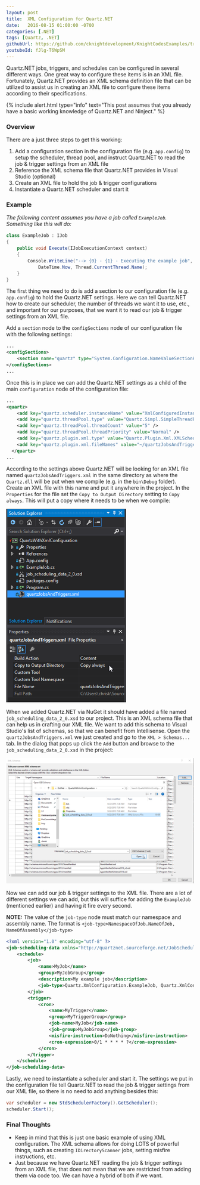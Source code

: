 ```yaml
---
layout: post
title:  XML Configuration for Quartz.NET
date:   2016-08-15 01:00:00 -0700
categories: [.NET]
tags: [Quartz, .NET]
githubUrl: https://github.com/cknightdevelopment/KnightCodesExamples/tree/master/DotNet/Quartz.XmlConfiguration
youtubeId: fJlg-T6WpSM
---
```


Quartz.NET jobs, triggers, and schedules can be configured in several different ways. One great way to configure these items is in an XML file. Fortunately, Quartz.NET provides an XML schema definition file that can be utilized to assist us in creating an XML file to configure these items according to their specifications.

{% include alert.html 
    type="info" 
    text="This post assumes that you already have a basic working knowledge of Quartz.NET and Ninject." 
%}

### Overview

There are a just three steps to get this working:

1. Add a configuration section in the configuration file (e.g. `app.config`) to setup the scheduler, thread pool, and instruct Quartz.NET to read the job & trigger settings from an XML file 
2. Reference the XML schema file that Quartz.NET provides in Visual Studio (optional)
3. Create an XML file to hold the job & trigger configurations
4. Instantiate a Quartz.NET scheduler and start it

### Example

_The following content assumes you have a job called `ExampleJob`. Something like this will do:_

```c#
class ExampleJob : IJob
{
    public void Execute(IJobExecutionContext context)
    {
        Console.WriteLine("--> {0} - {1} - Executing the example job", 
            DateTime.Now, Thread.CurrentThread.Name);
    }
}
```

The first thing we need to do is add a section to our configuration file (e.g. `app.config`) to hold the Quartz.NET settings. Here we can tell Quartz.NET how to create our scheduler, the number of threads we want it to use, etc., and important for our purposes, that we want it to read our job & trigger settings from an XML file.

Add a `section` node to the `configSections` node of our configuration file with the following settings:

```xml
...
<configSections>
    <section name="quartz" type="System.Configuration.NameValueSectionHandler, System, Version=1.0.5000.0,Culture=neutral, PublicKeyToken=b77a5c561934e089" />
</configSections>
...
```

Once this is in place we can add the Quartz.NET settings as a child of the main `configuration` node of the configuration file:

```xml
...
<quartz>
    <add key="quartz.scheduler.instanceName" value="XmlConfiguredInstance" />
    <add key="quartz.threadPool.type" value="Quartz.Simpl.SimpleThreadPool, Quartz" />
    <add key="quartz.threadPool.threadCount" value="5" />
    <add key="quartz.threadPool.threadPriority" value="Normal" />
    <add key="quartz.plugin.xml.type" value="Quartz.Plugin.Xml.XMLSchedulingDataProcessorPlugin, Quartz" />
    <add key="quartz.plugin.xml.fileNames" value="~/quartzJobsAndTriggers.xml" />
  </quartz>
...
```

According to the settings above Quartz.NET will be looking for an XML file named `quartzJobsAndTriggers.xml` in the same directory as where the `Quartz.dll` will be put when we compile (e.g. in the `bin\Debug` folder). Create an XML file with this name and put it anywhere in the project. In the `Properties` for the file set the `Copy to Output Directory` setting to `Copy always`. This will put a copy where it needs to be when we compile:

<img id="file-properties" src="/assets/images/file-properties.png" alt="File properties" /> 

When we added Quartz.NET via NuGet it should have added a file named `job_scheduling_data_2_0.xsd` to our project. This is an XML schema file that can help us in crafting our XML file. We want to add this schema to Visual Studio's list of schemas, so that we can benefit from Intellisense. Open the `quartzJobsAndTriggers.xml` we just created and go to the `XML > Schemas...` tab. In the dialog that pops up click the `Add` button and browse to the `job_scheduling_data_2_0.xsd` in the project:

<img id="add-schema" src="/assets/images/add-schema.png" alt="Add schema" /> 

Now we can add our job & trigger settings to the XML file. There are a lot of different settings we can add, but this will suffice for adding the `ExampleJob` (mentioned earlier) and having it fire every second.

**NOTE:** The value of the `job-type` node must match our namespace and assembly name. The format is `<job-type>NamespaceOfJob.NameOfJob, NameOfAssembly</job-type>`

```xml
<?xml version="1.0" encoding="utf-8" ?>
<job-scheduling-data xmlns="http://quartznet.sourceforge.net/JobSchedulingData" version="2.0">
    <schedule>
        <job>
            <name>MyJob</name>
            <group>MyJobGroup</group>
            <description>My example job</description>
            <job-type>Quartz.XmlConfiguration.ExampleJob, Quartz.XmlConfiguration</job-type>
        </job>
        <trigger>
            <cron>
                <name>MyTrigger</name>
                <group>MyTriggerGroup</group>
                <job-name>MyJob</job-name>
                <job-group>MyJobGroup</job-group>
                <misfire-instruction>DoNothing</misfire-instruction>
                <cron-expression>0/1 * * * * ?</cron-expression>
            </cron>
        </trigger>
    </schedule>
</job-scheduling-data>
```

Lastly, we need to instantiate a scheduler and start it. The settings we put in the configuration file tell Quartz.NET to read the job & trigger settings from our XML file, so there is no need to add anything besides this:

```c#
var scheduler = new StdSchedulerFactory().GetScheduler();
scheduler.Start();
```


### Final Thoughts
* Keep in mind that this is just one basic example of using XML configuration. The XML schema allows for doing LOTS of powerful things, such as creating `IDirectoryScanner` jobs, setting misfire instructions, etc.
* Just because we have Quartz.NET reading the job & trigger settings from an XML file, that does not mean that we are restricted from adding them via code too. We can have a hybrid of both if we want.